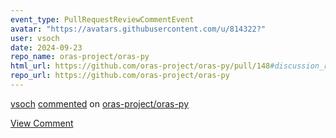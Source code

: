 ```yaml
---
event_type: PullRequestReviewCommentEvent
avatar: "https://avatars.githubusercontent.com/u/814322?"
user: vsoch
date: 2024-09-23
repo_name: oras-project/oras-py
html_url: https://github.com/oras-project/oras-py/pull/148#discussion_r1771573650
repo_url: https://github.com/oras-project/oras-py
---
```


<a href='https://github.com/vsoch' target='_blank'>vsoch</a> <a href='https://github.com/oras-project/oras-py/pull/148#discussion_r1771573650' target='_blank'>commented</a> on <a href='https://github.com/oras-project/oras-py' target='_blank'>oras-project/oras-py</a>

<a href='https://github.com/oras-project/oras-py/pull/148#discussion_r1771573650' target='_blank'>View Comment</a>